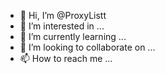 - 👋 Hi, I’m @ProxyListt
- 👀 I’m interested in ...
- 🌱 I’m currently learning ...
- 💞️ I’m looking to collaborate on ...
- 📫 How to reach me ...

<!---
ProxyListt/ProxyListt is a ✨ special ✨ repository because its `README.md` (this file) appears on your GitHub profile.
You can click the Preview link to take a look at your changes.
--->
